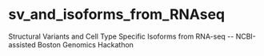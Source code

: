 # sv_and_isoforms_from_RNAseq
Structural Variants and Cell Type Specific Isoforms from RNA-seq -- NCBI-assisted Boston Genomics Hackathon
